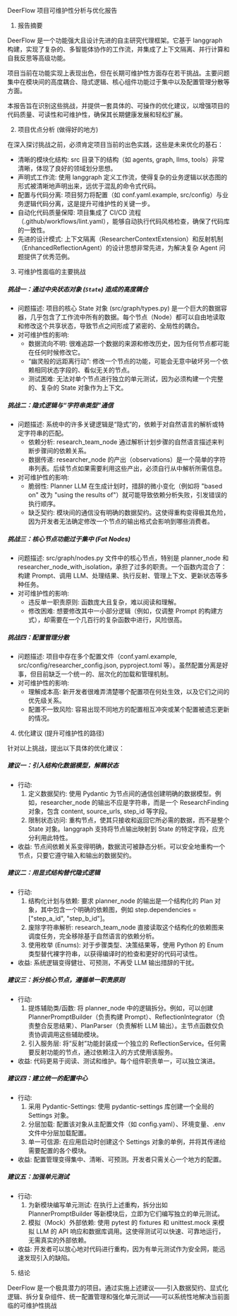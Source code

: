 DeerFlow 项目可维护性分析与优化报告

  1. 报告摘要


  DeerFlow 是一个功能强大且设计先进的自主研究代理框架。它基于 langgraph 构建，实现了复杂的、多智能体协作的工作流，并集成了上下文隔离、并行计算和自我反思等高级功能。


  项目当前在功能实现上表现出色，但在长期可维护性方面存在若干挑战。主要问题集中在模块间的高度耦合、隐式逻辑、核心组件功能过于集中以及配置管理分散等方面。


  本报告旨在识别这些挑战，并提供一套具体的、可操作的优化建议，以增强项目的代码质量、可读性和可维护性，确保其长期健康发展和轻松扩展。

  2. 项目优点分析 (做得好的地方)

  在深入探讨挑战之前，必须肯定项目当前的出色实践，这些是未来优化的基石：


   * 清晰的模块化结构: src 目录下的结构（如 agents, graph, llms, tools）非常清晰，体现了良好的领域划分思想。
   * 声明式工作流: 使用 langgraph 定义工作流，使得复杂的业务逻辑以状态图的形式被清晰地声明出来，远优于混乱的命令式代码。
   * 配置与代码分离: 项目努力将配置（如 conf.yaml.example, src/config）与业务逻辑代码分离，这是提升可维护性的关键一步。
   * 自动化代码质量保障: 项目集成了 CI/CD 流程（.github/workflows/lint.yaml），能够自动执行代码风格检查，确保了代码库的一致性。
   * 先进的设计模式: 上下文隔离（ResearcherContextExtension）和反射机制（EnhancedReflectionAgent）的设计思想非常先进，为解决复杂 Agent 问题提供了优秀范例。


  3. 可维护性面临的主要挑战

  ##### 挑战一：通过中央状态对象 (`State`) 造成的高度耦合


   * 问题描述: 项目的核心 State 对象 (src/graph/types.py)
     是一个巨大的数据容器，几乎包含了工作流中所有的数据。每个节点（Node）都可以自由地读取和修改这个共享状态，导致节点之间形成了紧密的、全局性的耦合。
   * 对可维护性的影响:
       * 数据流向不明: 很难追踪一个数据的来源和修改历史，因为任何节点都可能在任何时候修改它。
       * “幽灵般的远距离行动”: 修改一个节点的功能，可能会无意中破坏另一个依赖相同状态字段的、看似无关的节点。
       * 测试困难: 无法对单个节点进行独立的单元测试，因为必须构建一个完整的、复杂的 State 对象作为上下文。

  ##### 挑战二：隐式逻辑与“字符串类型”通信


   * 问题描述: 系统中的许多关键逻辑是“隐式”的，依赖于对自然语言的解析或特定字符串的匹配。
       * 依赖分析: research_team_node 通过解析计划步骤的自然语言描述来判断步骤间的依赖关系。
       * 数据传递: researcher_node 的产出（observations）是一个简单的字符串列表。后续节点如果需要利用这些产出，必须自行从中解析所需信息。
   * 对可维护性的影响:
       * 脆弱性: Planner LLM 在生成计划时，措辞的微小变化（例如将 "based on" 改为 "using the results of"）就可能导致依赖分析失败，引发错误的执行顺序。
       * 缺乏契约: 模块间的通信没有明确的数据契约。这使得重构变得极其危险，因为开发者无法确定修改一个节点的输出格式会影响到哪些消费者。

  ##### 挑战三：核心节点功能过于集中 (Fat Nodes)


   * 问题描述: src/graph/nodes.py 文件中的核心节点，特别是 planner_node 和 researcher_node_with_isolation，承担了过多的职责。一个函数内混合了：构建 Prompt、调用
     LLM、处理结果、执行反射、管理上下文、更新状态等多种任务。
   * 对可维护性的影响:
       * 违反单一职责原则: 函数庞大且复杂，难以阅读和理解。
       * 修改困难: 想要修改其中一小部分逻辑（例如，仅调整 Prompt 的构建方式），却需要在一个几百行的复杂函数中进行，风险很高。


  ##### 挑战四：配置管理分散


   * 问题描述: 项目中存在多个配置文件（conf.yaml.example, src/config/researcher_config.json, pyproject.toml 等）。虽然配置分离是好事，但目前缺乏一个统一的、层次化的加载和管理机制。
   * 对可维护性的影响:
       * 理解成本高: 新开发者很难弄清楚哪个配置项在何处生效，以及它们之间的优先级关系。
       * 配置不一致风险: 容易出现不同地方的配置相互冲突或某个配置被遗忘更新的情况。


  4. 优化建议 (提升可维护性的路径)

  针对以上挑战，提出以下具体的优化建议：

  ##### 建议一：引入结构化数据模型，解耦状态


   * 行动:
       1. 定义数据契约: 使用 Pydantic 为节点间的通信创建明确的数据模型。例如，researcher_node 的输出不应是字符串，而是一个 ResearchFinding 对象，包含 content, source_urls, step_id
          等字段。
       2. 限制状态访问: 重构节点，使其只接收和返回它所必需的数据，而不是整个 State 对象。langgraph 支持将节点输出映射到 State 的特定字段，应充分利用此特性。
   * 收益: 节点间依赖关系变得明确，数据流可被静态分析。可以安全地重构一个节点，只要它遵守输入和输出的数据契约。

  ##### 建议二：用显式结构替代隐式逻辑


   * 行动:
       1. 结构化计划与依赖: 要求 planner_node 的输出是一个结构化的 Plan 对象，其中包含一个明确的依赖图，例如 step.dependencies = ["step_a_id", "step_b_id"]。
       2. 废除字符串解析: research_team_node 直接读取这个结构化的依赖图来调度任务，完全移除基于自然语言的依赖分析。
       3. 使用枚举 (Enums): 对于步骤类型、决策结果等，使用 Python 的 Enum 类型替代裸字符串，以获得编译时的检查和更好的代码可读性。
   * 收益: 系统逻辑变得健壮、可预测，不再受 LLM 输出措辞的干扰。


  ##### 建议三：拆分核心节点，遵循单一职责原则


   * 行动:
       1. 提炼辅助类/函数: 将 planner_node 中的逻辑拆分。例如，可以创建 PlannerPromptBuilder（负责构建 Prompt）、ReflectionIntegrator（负责整合反思结果）、PlanParser（负责解析 LLM
          输出）。主节点函数仅负责协调调用这些辅助模块。
       2. 引入服务层: 将“反射”功能封装成一个独立的 ReflectionService。任何需要反射功能的节点，通过依赖注入的方式使用该服务。
   * 收益: 代码更易于阅读、测试和维护。每个组件职责单一，可以独立演进。

  ##### 建议四：建立统一的配置中心


   * 行动:
       1. 采用 Pydantic-Settings: 使用 pydantic-settings 库创建一个全局的 Settings 对象。
       2. 分层加载: 配置该对象从主配置文件（如 config.yaml）、环境变量、.env 文件中分层加载配置。
       3. 单一可信源: 在应用启动时创建这个 Settings 对象的单例，并将其传递给需要配置的各个模块。
   * 收益: 配置管理变得集中、清晰、可预测。开发者只需关心一个地方的配置。

  ##### 建议五：加强单元测试


   * 行动:
       1. 为新模块编写单元测试: 在执行上述重构，拆分出如 PlannerPromptBuilder 等新模块后，立即为它们编写独立的单元测试。
       2. 模拟（Mock）外部依赖: 使用 pytest 的 fixtures 和 unittest.mock 来模拟 LLM 的 API 响应和数据库调用。这使得测试可以快速、可靠地运行，无需真实的外部依赖。
   * 收益: 开发者可以放心地对代码进行重构，因为有单元测试作为安全网，能迅速发现引入的缺陷。

  5. 结论


  DeerFlow 是一个极具潜力的项目。通过实施上述建议——引入数据契约、显式化逻辑、拆分复杂组件、统一配置管理和强化单元测试——可以系统性地解决当前面临的可维护性挑战